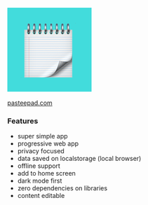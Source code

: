 ![pasteePad](https://github.com/glauberramos/pastee/blob/master/icon-192x192.png?raw=true?raw=true)

<p align="left"><a href="https://pasteepad.com">pasteepad.com</a></p>

### Features

- super simple app
- progressive web app
- privacy focused
- data saved on localstorage (local browser)
- offline support
- add to home screen
- dark mode first
- zero dependencies on libraries
- content editable
